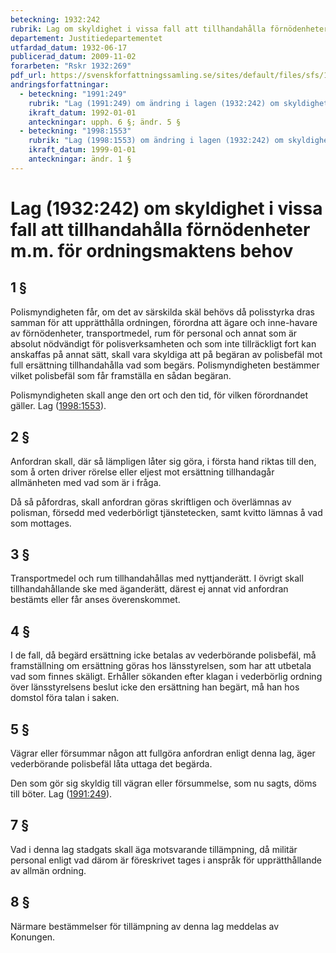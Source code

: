```yaml
---
beteckning: 1932:242
rubrik: Lag om skyldighet i vissa fall att tillhandahålla förnödenheter m.m. för ordningsmaktens behov
departement: Justitiedepartementet
utfardad_datum: 1932-06-17
publicerad_datum: 2009-11-02
forarbeten: "Rskr 1932:269"
pdf_url: https://svenskforfattningssamling.se/sites/default/files/sfs/1932-06/SFS1932-242.pdf
andringsforfattningar:
  - beteckning: "1991:249"
    rubrik: "Lag (1991:249) om ändring i lagen (1932:242) om skyldighet i vissa fall att tillhandahålla förnödenheter m.m. för ordningsmaktens behov"
    ikraft_datum: 1992-01-01
    anteckningar: upph. 6 §; ändr. 5 §
  - beteckning: "1998:1553"
    rubrik: "Lag (1998:1553) om ändring i lagen (1932:242) om skyldighet i vissa fall att tillhandahålla förnödenheter m.m. för ordningsmaktens behov"
    ikraft_datum: 1999-01-01
    anteckningar: ändr. 1 §
---
```


# Lag (1932:242) om skyldighet i vissa fall att tillhandahålla förnödenheter m.m. för ordningsmaktens behov

## 1 §

Polismyndigheten får, om det av särskilda skäl behövs då polisstyrka dras samman för att upprätthålla ordningen, förordna att ägare och inne-havare av förnödenheter, transportmedel, rum för personal och annat som är absolut nödvändigt för polisverksamheten och som inte tillräckligt fort kan anskaffas på annat sätt, skall vara skyldiga att på begäran av polisbefäl mot full ersättning tillhandahålla vad som begärs. Polismyndigheten bestämmer vilket polisbefäl som får framställa en sådan begäran.

Polismyndigheten skall ange den ort och den tid, för vilken förordnandet gäller. Lag ([1998:1553](https://selex.se/eli/sfs/1998/1553)).

## 2 §

Anfordran skall, där så lämpligen låter sig göra, i första hand riktas till den, som å orten driver rörelse eller eljest mot ersättning tillhandagår allmänheten med vad som är i fråga.

Då så påfordras, skall anfordran göras skriftligen och överlämnas av polisman, försedd med vederbörligt tjänstetecken, samt kvitto lämnas å vad som mottages.

## 3 §

Transportmedel och rum tillhandahållas med nyttjanderätt. I övrigt skall tillhandahållande ske med äganderätt, därest ej annat vid anfordran bestämts eller får anses överenskommet.

## 4 §

I de fall, då begärd ersättning icke betalas av vederbörande polisbefäl, må framställning om ersättning göras hos länsstyrelsen, som har att utbetala vad som finnes skäligt. Erhåller sökanden efter klagan i vederbörlig ordning över länsstyrelsens beslut icke den ersättning han begärt, må han hos domstol föra talan i saken.

## 5 §

Vägrar eller försummar någon att fullgöra anfordran enligt denna lag, äger vederbörande polisbefäl låta uttaga det begärda.

Den som gör sig skyldig till vägran eller försummelse, som nu sagts, döms till böter. Lag ([1991:249](https://selex.se/eli/sfs/1991/249)).

## 7 §

Vad i denna lag stadgats skall äga motsvarande tillämpning, då militär personal enligt vad därom är föreskrivet tages i anspråk för upprätthållande av allmän ordning.

## 8 §

Närmare bestämmelser för tillämpning av denna lag meddelas av Konungen.